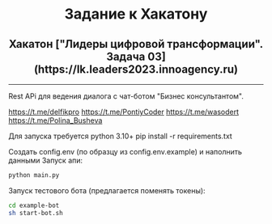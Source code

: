 <h1 align="center">Задание к Хакатону</h1>

<h2 align="center">Хакатон ["Лидеры цифровой трансформации". Задача 03](https://lk.leaders2023.innoagency.ru)</h2>
<hr>
Rest APi для ведения диалога с чат-ботом "Бизнес консультантом".


https://t.me/delfikpro
https://t.me/PontiyCoder
https://t.me/wasodert
https://t.me/Polina_Busheva

Для запуска требуется python 3.10+
pip install -r requirements.txt

Создать config.env (по образцу из config.env.example) и наполнить данными
Запуск апи:
```bash
python main.py
```

Запуск тестового бота (предлагается поменять токены):
```bash
cd example-bot
sh start-bot.sh
```
